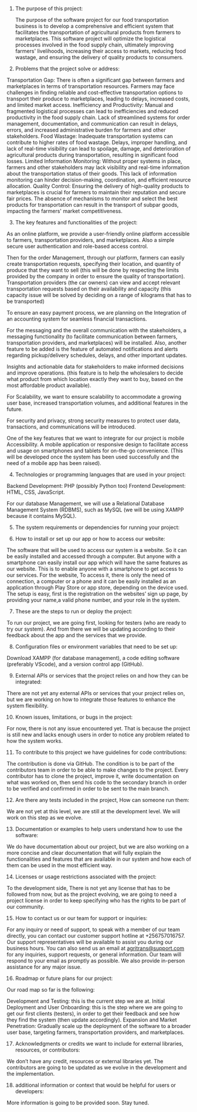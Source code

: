 

1. The purpose of this project:

     The purpose of the software project for our food transportation business is to develop a comprehensive and efficient system that facilitates the transportation of agricultural products from farmers to marketplaces.  This software project will optimize the logistical processes involved in the food supply chain, ultimately improving farmers' livelihoods, increasing their access to markets, reducing food wastage, and ensuring the delivery of quality products to consumers.


2. Problems that the project solve or address:


Transportation Gap: There is often a significant gap between farmers and marketplaces in terms of transportation resources. Farmers may face challenges in finding reliable and cost-effective transportation options to transport their produce to marketplaces, leading to delays, increased costs, and limited market access.
Inefficiency and Productivity: Manual and fragmented logistical processes can lead to inefficiencies and reduced productivity in the food supply chain. Lack of streamlined systems for order management, documentation, and communication can result in delays, errors, and increased administrative burden for farmers and other stakeholders.
Food Wastage: Inadequate transportation systems can contribute to higher rates of food wastage. Delays, improper handling, and lack of real-time visibility can lead to spoilage, damage, and deterioration of agricultural products during transportation, resulting in significant food losses.
Limited Information Monitoring: Without proper systems in place, farmers and other stakeholders may lack visibility and real-time information about the transportation status of their goods. This lack of information monitoring can hinder decision-making, coordination, and efficient resource allocation.
Quality Control: Ensuring the delivery of high-quality products to marketplaces is crucial for farmers to maintain their reputation and secure fair prices. The absence of mechanisms to monitor and select the best products for transportation can result in the transport of subpar goods, impacting the farmers' market competitiveness.

3. The key features and functionalities of the project:

As an online platform, we provide a user-friendly online platform accessible to farmers, transportation providers, and marketplaces. Also a simple secure user authentication and role-based access control.

Then for the order Management, through our platform, farmers can easily create transportation requests, specifying their location, and quantity of produce that they want to sell (this will be done by respecting the limits provided by the company in order to ensure the quality of transportation). Transportation providers (the car owners) can view and accept relevant transportation requests based on their availability and capacity (this capacity issue will be solved by deciding on a range of kilograms that has to be transported)

To ensure an easy payment process, we are planning on the Integration of an accounting system for seamless financial transactions.

For the messaging and the overall communication with the stakeholders, a messaging functionality (to facilitate communication between farmers, transportation providers, and marketplaces) will be installed. Also, another feature to be added is the feature of automated notifications and alerts regarding pickup/delivery schedules, delays, and other important updates.

Insights and actionable data for stakeholders to make informed decisions and improve operations. (this feature is to help the wholesalers to decide what product from which location exactly they want to buy, based on the most affordable product available).

For Scalability, we want to ensure scalability to accommodate a growing user base, increased transportation volumes, and additional features in the future.

For security and privacy, strong security measures to protect user data, transactions, and communications will be introduced.

One of the key features that we want to integrate for our project is mobile Accessibility. A mobile application or responsive design to facilitate access and usage on smartphones and tablets for on-the-go convenience. (This will be developed once the system has been used successfully and the need of a mobile app has been raised).

4. Technologies or programming languages that are used in your project:

Backend Development: PHP (possibly Python too)
Frontend Development: HTML, CSS, JavaScript.

For our database Management, we will use a Relational Database Management System (RDBMS), such as MySQL (we will be using XAMPP because it contains MySQL).

5. The system requirements or dependencies for running your project:





6. How to install or set up our app or how to access our website:


The software that will be used to access our system is a website. So it can be easily installed and accessed through a computer. But anyone with a smartphone can easily install our app which will have the same features as our website. This is to enable anyone with a smartphone to get access to our services. For the website, To access it, there is only the need of connection, a computer or a phone and it can be easily installed as an application through Play Store or app store, depending on the device used.
The setup is easy, first is the registration on the websites’ sign up page, by providing your name,a valid phone number, and your role in the system.

7. These are the steps to run or deploy the project:


To run our project, we are going first, looking for testers (who are ready to try our system). And from there we will be updating according to their feedback about the app and the services that we provide.



8. Configuration files or environment variables that need to be set up:




Download XAMPP (for database management),  a code editing software (preferably VScode), and a version control app (GitHub).



9. External APIs or services that the project relies on and how they can be integrated:


There are not yet any external APIs or services that your project relies on, but we are working on how to integrate those features to enhance the system flexibility.



10. Known issues, limitations, or bugs in the project:




For now, there is not any issue encountered yet. That is because the project is still new and lacks enough users in order to notice any problem related to how the system works.



11. To contribute to this project we have guidelines for code contributions:


The contribution is done via GitHub. The condition is to be part of the contributors team in order to be able to make changes to the project. Every contributor has to clone the project, improve it, write documentation on what was worked on, then send his code to the secondary branch in order to be verified and confirmed in order to be sent to the main branch.



12. Are there any tests included in the project, How can someone run them:




We are not yet at this level, we are still at the development level. We will work on this step as we evolve.





13. Documentation or examples to help users understand how to use the software:


We do have documentation about our project, but we are also working on a more concise and clear documentation that will fully explain the functionalities and features that are available in our system and how each of them can be used in the most efficient way.



14. Licenses or usage restrictions associated with the project:


To the development side, There is not yet any license that has to be followed from now, but as the project evolving, we are going to need a project license in order to keep specifying who has the rights to be part of our community.



15. How to contact us or our team for support or inquiries:


For any inquiry or need of support, to speak with a member of our team directly, you can contact our customer support hotline at +256757016757. Our support representatives will be available to assist you during our business hours. You can also send us an email at agritrans@support.com for any inquiries, support requests, or general information. Our team will respond to your email as promptly as possible. We also provide in-person assistance for any major issue.



16. Roadmap or future plans for our project:




Our road map so far is the following:


Development and Testing: this is the current step we are at.
Initial Deployment and User Onboarding: this is the step where we are going to get our first clients (testers), in order to get their feedback and see how they find the system (then update accordingly).
Expansion and Market Penetration: Gradually scale up the deployment of the software to a broader user base, targeting farmers, transportation providers, and marketplaces.

17. Acknowledgments or credits we want to include for external libraries, resources, or contributors:


We don’t have any credit, resources or external libraries yet. The contributors are going to be updated as we evolve in the development and the implementation.



18. additional information or context that would be helpful for users or developers:

More information is going to be provided soon. Stay tuned.
